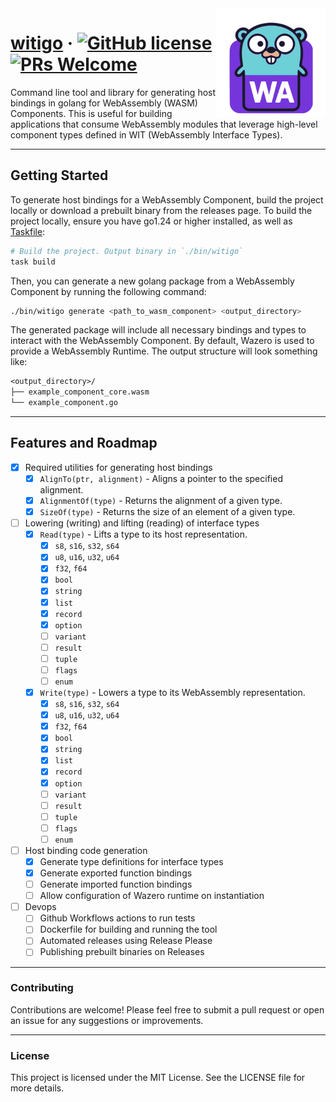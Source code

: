 <img align="right" src="./docs/witigo-logo.svg" alt="witigo-logo" width="175"/>

# [witigo](https://github.com/rioam2/witigo) &middot; [![GitHub license](https://img.shields.io/badge/license-MIT-blue.svg)](https://github.com/rioam2/witigo/blob/main/LICENSE) [![PRs Welcome](https://img.shields.io/badge/PRs-welcome-brightgreen.svg)](https://github.com/rioam2/witigo?tab=readme-ov-file#contributing)

Command line tool and library for generating host bindings in golang for WebAssembly (WASM) Components. This is useful for building applications that consume WebAssembly modules that leverage high-level component types defined in WIT (WebAssembly Interface Types).

---

## Getting Started

To generate host bindings for a WebAssembly Component, build the project locally or download a prebuilt binary from the releases page. To build the project locally, ensure you have go1.24 or higher installed, as well as [Taskfile](https://taskfile.dev/):

```sh
# Build the project. Output binary in `./bin/witigo`
task build
```

Then, you can generate a new golang package from a WebAssembly Component by running the following command:

```sh
./bin/witigo generate <path_to_wasm_component> <output_directory>
```

The generated package will include all necessary bindings and types to interact with the WebAssembly Component. By default, Wazero is used to provide a WebAssembly Runtime. The output structure will look something like:

```txt
<output_directory>/
├── example_component_core.wasm
└── example_component.go
```

---

## Features and Roadmap

- [x] Required utilities for generating host bindings
  - [x] `AlignTo(ptr, alignment)` - Aligns a pointer to the specified alignment.
  - [x] `AlignmentOf(type)` - Returns the alignment of a given type.
  - [x] `SizeOf(type)` - Returns the size of an element of a given type.
- [ ] Lowering (writing) and lifting (reading) of interface types
  - [x] `Read(type)` - Lifts a type to its host representation.
    - [x] `s8`, `s16`, `s32`, `s64`
    - [x] `u8`, `u16`, `u32`, `u64`
    - [x] `f32`, `f64`
    - [x] `bool`
    - [x] `string`
    - [x] `list`
    - [x] `record`
    - [x] `option`
    - [ ] `variant`
    - [ ] `result`
    - [ ] `tuple`
    - [ ] `flags`
    - [ ] `enum`
  - [x] `Write(type)` - Lowers a type to its WebAssembly representation.
    - [x] `s8`, `s16`, `s32`, `s64`
    - [x] `u8`, `u16`, `u32`, `u64`
    - [x] `f32`, `f64`
    - [x] `bool`
    - [x] `string`
    - [x] `list`
    - [x] `record`
    - [x] `option`
    - [ ] `variant`
    - [ ] `result`
    - [ ] `tuple`
    - [ ] `flags`
    - [ ] `enum`
- [ ] Host binding code generation
  - [x] Generate type definitions for interface types
  - [x] Generate exported function bindings
  - [ ] Generate imported function bindings
  - [ ] Allow configuration of Wazero runtime on instantiation
- [ ] Devops
  - [ ] Github Workflows actions to run tests
  - [ ] Dockerfile for building and running the tool
  - [ ] Automated releases using Release Please
  - [ ] Publishing prebuilt binaries on Releases

---

### Contributing

Contributions are welcome! Please feel free to submit a pull request or open an issue for any suggestions or improvements.

---

### License

This project is licensed under the MIT License. See the LICENSE file for more details.

